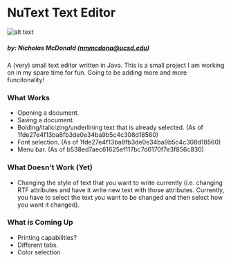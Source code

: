 # NuText Text Editor
![alt text](http://i.imgur.com/peiv1Lz.png "NuText Example")
##### by: Nicholas McDonald (<nmmcdona@ucsd.edu>)
A (very) small text editor written in Java. This is a small project I am working on in my spare time for fun. Going to be adding more and more funcitonality!

### What Works
+ Opening a document.
+ Saving a document.
+ Bolding/italicizing/underlining text that is already selected. (As of 1fde27e4f13ba8fb3de0e34ba9b5c4c308d18560)
+ Font selection. (As of 1fde27e4f13ba8fb3de0e34ba9b5c4c308d18560)
+ Menu bar. (As of b538ed7aec61625ef117bc7d6170f7e3f856c830)

### What Doesn't Work (Yet)
+ Changing the style of text that you want to write currently (i.e. changing RTF attributes and have it write new text with those attributes. Currently, you have to select the text you want to be changed and then select how you want it changed).

### What is Coming Up
+ Printing capabilities?
+ Different tabs.
+ Color selection
